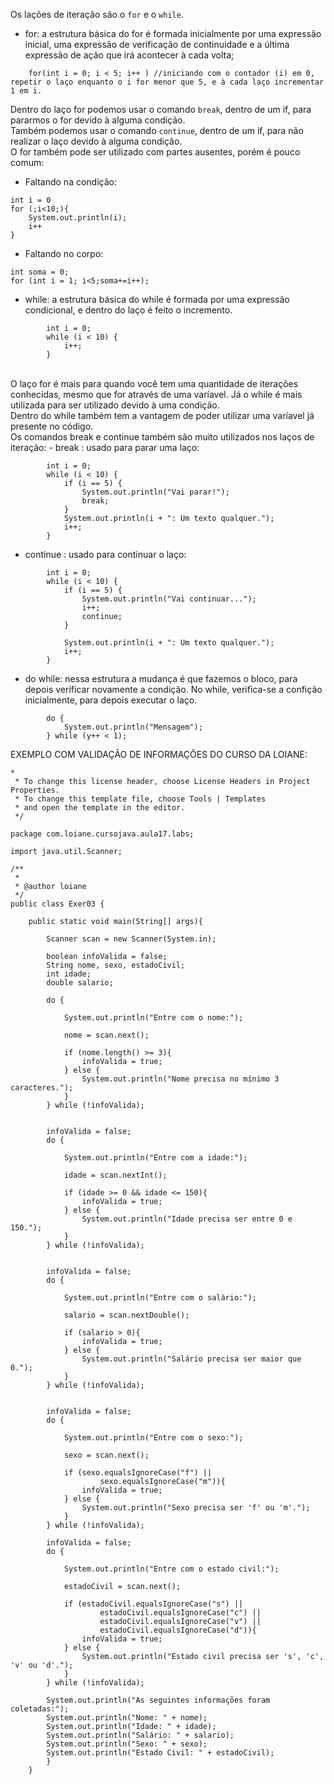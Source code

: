 Os lações de iteração são o `for` e o `while`.
- for: a estrutura básica do for é formada inicialmente por uma expressão inicial, uma expressão de verificação de continuidade  e a última expressão de ação que irá acontecer à cada volta;
```
    for(int i = 0; i < 5; i++ ) //iniciando com o contador (i) em 0, repetir o laço enquanto o i for menor que 5, e à cada laço incrementar 1 em i.
```
Dentro do laço for podemos usar o comando `break`, dentro de um if, para pararmos o for devido à alguma condição.<br>
Também podemos usar o comando `continue`, dentro de um if, para não realizar o laço devido à alguma condição.<br>
O for também pode ser utilizado com partes ausentes, porém é pouco comum:
- Faltando na condição:
```
int i = 0
for (;i<10;){
	System.out.println(i);
	i++
}
```
- Faltando no corpo:
```
int soma = 0;
for (int i = 1; i<5;soma+=i++);
```

- while: a estrutura básica do while é formada por uma expressão condicional, e dentro do laço é feito o incremento.
```
        int i = 0;
		while (i < 10) {
			i++;
		}
```
<br>
O laço for é mais para quando você tem uma quantidade de iterações conhecidas, mesmo que for através de uma varíavel. Já o while é mais utilizada para ser utilizado devido à uma condição.<br>
Dentro do while também tem a vantagem de poder utilizar uma varíavel já presente no código.<br>
Os comandos break e continue também são muito utilizados nos laços de iteração:
- break : usado para parar uma laço:

```
		int i = 0;
        while (i < 10) {
			if (i == 5) {
				System.out.println("Vai parar!");
				break;
			}
			System.out.println(i + ": Um texto qualquer.");
			i++;
		}
```

- continue : usado para continuar o laço:
```
		int i = 0;
		while (i < 10) {
			if (i == 5) {
				System.out.println("Vai continuar...");
				i++;
				continue;
			}
			
			System.out.println(i + ": Um texto qualquer.");
			i++;
		}

```

- do while: nessa estrutura a mudança é que fazemos o bloco, para depois verificar novamente a condição. No while, verifica-se a confição inicialmente, para depois executar o laço.

```
		do {
			System.out.println("Mensagem");
		} while (y++ < 1);
```

EXEMPLO COM VALIDAÇÃO DE INFORMAÇÕES DO CURSO DA LOIANE:

```
*
 * To change this license header, choose License Headers in Project Properties.
 * To change this template file, choose Tools | Templates
 * and open the template in the editor.
 */

package com.loiane.cursojava.aula17.labs;

import java.util.Scanner;

/**
 *
 * @author loiane
 */
public class Exer03 {
    
    public static void main(String[] args){
        
        Scanner scan = new Scanner(System.in);
        
        boolean infoValida = false;
        String nome, sexo, estadoCivil;
        int idade;
        double salario;
        
        do {
            
            System.out.println("Entre com o nome:");
            
            nome = scan.next();
            
            if (nome.length() >= 3){
                infoValida = true;
            } else {
                System.out.println("Nome precisa no mínimo 3 caracteres.");
            }
        } while (!infoValida);
        
        
        infoValida = false;
        do {
            
            System.out.println("Entre com a idade:");
            
            idade = scan.nextInt();
            
            if (idade >= 0 && idade <= 150){
                infoValida = true;
            } else {
                System.out.println("Idade precisa ser entre 0 e 150.");
            }
        } while (!infoValida);
        
        
        infoValida = false;
        do {
            
            System.out.println("Entre com o salário:");
            
            salario = scan.nextDouble();
            
            if (salario > 0){
                infoValida = true;
            } else {
                System.out.println("Salário precisa ser maior que 0.");
            }
        } while (!infoValida);
        
        
        infoValida = false;
        do {
            
            System.out.println("Entre com o sexo:");
            
            sexo = scan.next();
            
            if (sexo.equalsIgnoreCase("f") ||
                    sexo.equalsIgnoreCase("m")){
                infoValida = true;
            } else {
                System.out.println("Sexo precisa ser 'f' ou 'm'.");
            }
        } while (!infoValida);
        
        infoValida = false;
        do {
            
            System.out.println("Entre com o estado civil:");
            
            estadoCivil = scan.next();
            
            if (estadoCivil.equalsIgnoreCase("s") ||
                    estadoCivil.equalsIgnoreCase("c") ||
                    estadoCivil.equalsIgnoreCase("v") ||
                    estadoCivil.equalsIgnoreCase("d")){
                infoValida = true;
            } else {
                System.out.println("Estado civil precisa ser 's', 'c', 'v' ou 'd'.");
            }
        } while (!infoValida);
        
        System.out.println("As seguintes informações foram coletadas:");
        System.out.println("Nome: " + nome);
        System.out.println("Idade: " + idade);
        System.out.println("Salário: " + salario);
        System.out.println("Sexo: " + sexo);
        System.out.println("Estado Civil: " + estadoCivil);    
        }
    }
```
